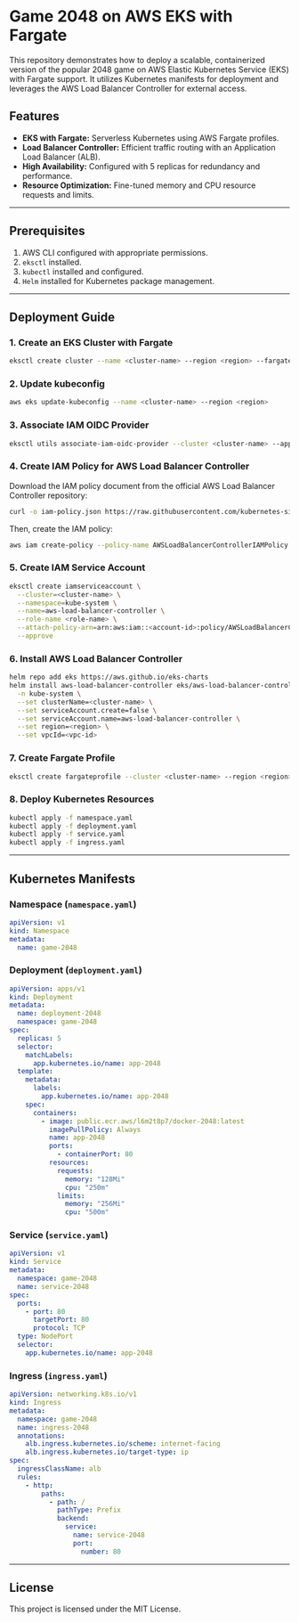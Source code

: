 
# Game 2048 on AWS EKS with Fargate

This repository demonstrates how to deploy a scalable, containerized version of the popular 2048 game on AWS Elastic Kubernetes Service (EKS) with Fargate support. It utilizes Kubernetes manifests for deployment and leverages the AWS Load Balancer Controller for external access.

## Features

- **EKS with Fargate:** Serverless Kubernetes using AWS Fargate profiles.
- **Load Balancer Controller:** Efficient traffic routing with an Application Load Balancer (ALB).
- **High Availability:** Configured with 5 replicas for redundancy and performance.
- **Resource Optimization:** Fine-tuned memory and CPU resource requests and limits.

---

## Prerequisites

1. AWS CLI configured with appropriate permissions.
2. `eksctl` installed.
3. `kubectl` installed and configured.
4. `Helm` installed for Kubernetes package management.

---

## Deployment Guide

### 1. Create an EKS Cluster with Fargate
```bash
eksctl create cluster --name <cluster-name> --region <region> --fargate
```

### 2. Update kubeconfig
```bash
aws eks update-kubeconfig --name <cluster-name> --region <region>
```

### 3. Associate IAM OIDC Provider
```bash
eksctl utils associate-iam-oidc-provider --cluster <cluster-name> --approve
```

### 4. Create IAM Policy for AWS Load Balancer Controller
Download the IAM policy document from the official AWS Load Balancer Controller repository:

```bash
curl -o iam-policy.json https://raw.githubusercontent.com/kubernetes-sigs/aws-load-balancer-controller/refs/heads/main/docs/install/iam_policy.json
```

Then, create the IAM policy:

```bash
aws iam create-policy --policy-name AWSLoadBalancerControllerIAMPolicy --policy-document file://iam-policy.json
```

### 5. Create IAM Service Account
```bash
eksctl create iamserviceaccount \
  --cluster=<cluster-name> \
  --namespace=kube-system \
  --name=aws-load-balancer-controller \
  --role-name <role-name> \
  --attach-policy-arn=arn:aws:iam::<account-id>:policy/AWSLoadBalancerControllerIAMPolicy \
  --approve
```

### 6. Install AWS Load Balancer Controller
```bash
helm repo add eks https://aws.github.io/eks-charts
helm install aws-load-balancer-controller eks/aws-load-balancer-controller \
  -n kube-system \
  --set clusterName=<cluster-name> \
  --set serviceAccount.create=false \
  --set serviceAccount.name=aws-load-balancer-controller \
  --set region=<region> \
  --set vpcId=<vpc-id>
```

### 7. Create Fargate Profile
```bash
eksctl create fargateprofile --cluster <cluster-name> --region <region> --name <fargate-profile-name> --namespace <namespace>
```

### 8. Deploy Kubernetes Resources
```bash
kubectl apply -f namespace.yaml
kubectl apply -f deployment.yaml
kubectl apply -f service.yaml
kubectl apply -f ingress.yaml
```

---

## Kubernetes Manifests

### Namespace (`namespace.yaml`)
```yaml
apiVersion: v1
kind: Namespace
metadata:
  name: game-2048
```

### Deployment (`deployment.yaml`)
```yaml
apiVersion: apps/v1
kind: Deployment
metadata:
  name: deployment-2048
  namespace: game-2048
spec:
  replicas: 5
  selector:
    matchLabels:
      app.kubernetes.io/name: app-2048
  template:
    metadata:
      labels:
        app.kubernetes.io/name: app-2048
    spec:
      containers:
        - image: public.ecr.aws/l6m2t8p7/docker-2048:latest
          imagePullPolicy: Always
          name: app-2048
          ports:
            - containerPort: 80
          resources:
            requests:
              memory: "128Mi"
              cpu: "250m"
            limits:
              memory: "256Mi"
              cpu: "500m"
```

### Service (`service.yaml`)
```yaml
apiVersion: v1
kind: Service
metadata:
  namespace: game-2048
  name: service-2048
spec:
  ports:
    - port: 80
      targetPort: 80
      protocol: TCP
  type: NodePort
  selector:
    app.kubernetes.io/name: app-2048
```

### Ingress (`ingress.yaml`)
```yaml
apiVersion: networking.k8s.io/v1
kind: Ingress
metadata:
  namespace: game-2048
  name: ingress-2048
  annotations:
    alb.ingress.kubernetes.io/scheme: internet-facing
    alb.ingress.kubernetes.io/target-type: ip
spec:
  ingressClassName: alb
  rules:
    - http:
        paths:
          - path: /
            pathType: Prefix
            backend:
              service:
                name: service-2048
                port:
                  number: 80
```

---

## License

This project is licensed under the MIT License.
